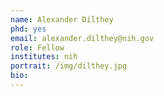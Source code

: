 ```yaml
---
name: Alexander Dilthey
phd: yes
email: alexander.dilthey@nih.gov
role: Fellow
institutes: nih
portrait: /img/dilthey.jpg
bio:
---
```

